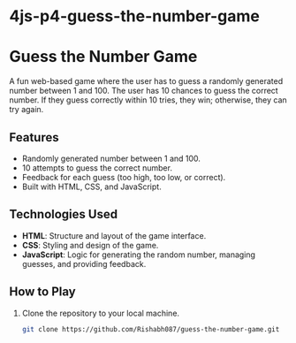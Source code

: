 # 4js-p4-guess-the-number-game

# Guess the Number Game

A fun web-based game where the user has to guess a randomly generated number between 1 and 100. The user has 10 chances to guess the correct number. If they guess correctly within 10 tries, they win; otherwise, they can try again.

## Features

- Randomly generated number between 1 and 100.
- 10 attempts to guess the correct number.
- Feedback for each guess (too high, too low, or correct).
- Built with HTML, CSS, and JavaScript.

## Technologies Used

- **HTML**: Structure and layout of the game interface.
- **CSS**: Styling and design of the game.
- **JavaScript**: Logic for generating the random number, managing guesses, and providing feedback.

## How to Play

1. Clone the repository to your local machine.
   ```bash
   git clone https://github.com/Rishabh087/guess-the-number-game.git
